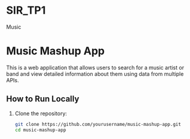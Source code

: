 # SIR_TP1
Music

# Music Mashup App

This is a web application that allows users to search for a music artist or band and view detailed information about them using data from multiple APIs.

## How to Run Locally

1. Clone the repository:
   ```bash
   git clone https://github.com/yourusername/music-mashup-app.git
   cd music-mashup-app
